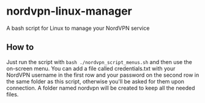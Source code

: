 # nordvpn-linux-manager
A bash script for Linux to manage your NordVPN service

## How to
Just run the script with `bash ./nordvpn_script_menus.sh` and then use the on-screen menu. 
You can add a file called credentials.txt with your NordVPN username in the first row and your password on the second row in the same folder as this script, otherwise you'll be asked for them upon connection.
A folder named nordvpn will be created to keep all the needed files.
